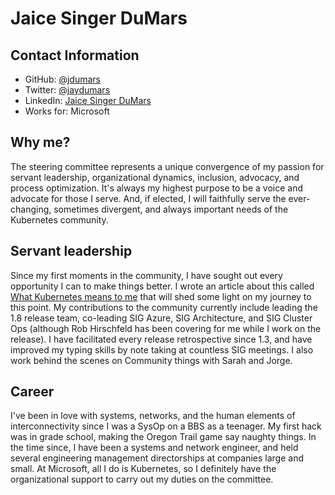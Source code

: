 # Jaice Singer DuMars 

## Contact Information 

- GitHub: [@jdumars](https://github.com/jdumars)
- Twitter: [@jaydumars](https://twitter.com/jaydumars)
- LinkedIn: [Jaice Singer DuMars](https://www.linkedin.com/in/jasondumars/)
- Works for: Microsoft

## Why me?

The steering committee represents a unique convergence of my passion for servant leadership, organizational dynamics, inclusion, advocacy, and process optimization. It's always my highest purpose to be a voice and advocate for those I serve.  And, if elected, I will faithfully serve the ever-changing, sometimes divergent, and always important needs of the Kubernetes community.

## Servant leadership

Since my first moments in the community, I have sought out every opportunity I can to make things better.  I wrote an article about this called [What Kubernetes means to me](http://bit.ly/k8s2me) that will shed some light on my journey to this point. My contributions to the community currently include leading the 1.8 release team, co-leading SIG Azure, SIG Architecture, and SIG Cluster Ops (although Rob Hirschfeld has been covering for me while I work on the release).  I have facilitated every release retrospective since 1.3, and have improved my typing skills by note taking at countless SIG meetings.  I also work behind the scenes on Community things with Sarah and Jorge.  

## Career

I've been in love with systems, networks, and the human elements of interconnectivity since I was a SysOp on a BBS as a teenager. My first hack was in grade school, making the Oregon Trail game say naughty things.  In the time since, I have been a systems and network engineer, and held several engineering management directorships at companies large and small.  At Microsoft, all I do is Kubernetes, so I definitely have the organizational support to carry out my duties on the committee.
